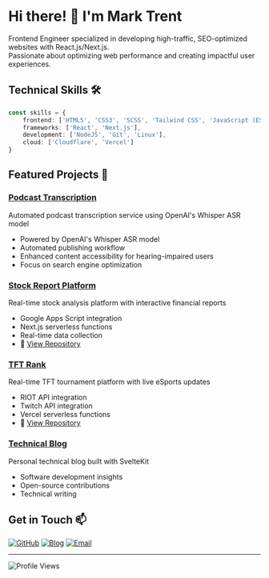 # Hi there! 👋 I'm Mark Trent

Frontend Engineer specialized in developing high-traffic, SEO-optimized websites with React.js/Next.js.  
Passionate about optimizing web performance and creating impactful user experiences.



## Technical Skills 🛠️

```typescript
const skills = {
    frontend: ['HTML5', 'CSS3', 'SCSS', 'Tailwind CSS', 'JavaScript (ES6+)'],
    frameworks: ['React', 'Next.js'],
    development: ['NodeJS', 'Git', 'Linux'],
    cloud: ['Cloudflare', 'Vercel']
}
```

## Featured Projects 🌟

### [Podcast Transcription](https://www.trent-finance.com/)
Automated podcast transcription service using OpenAI's Whisper ASR model
- Powered by OpenAI's Whisper ASR model
- Automated publishing workflow
- Enhanced content accessibility for hearing-impaired users
- Focus on search engine optimization

### [Stock Report Platform](https://jackson-tseng.vercel.app/)
Real-time stock analysis platform with interactive financial reports
- Google Apps Script integration
- Next.js serverless functions
- Real-time data collection
- 📂 [View Repository](https://github.com/sisyphusla/jackson-tseng)

### [TFT Rank](https://tftrank.vercel.app/)
Real-time TFT tournament platform with live eSports updates
- RIOT API integration
- Twitch API integration
- Vercel serverless functions
- 📂 [View Repository](https://github.com/sisyphusla/TFTRank)

### [Technical Blog](https://www.trentbe.dev/)
Personal technical blog built with SvelteKit
- Software development insights
- Open-source contributions
- Technical writing



## Get in Touch 📫

[![GitHub](https://img.shields.io/badge/github-%23121011.svg?style=for-the-badge&logo=github&logoColor=white)](https://github.com/sisyphusla)
[![Blog](https://img.shields.io/badge/Blog-%23FF4088.svg?style=for-the-badge&logo=hugo&logoColor=white)](https://www.trentbe.dev/)
[![Email](https://img.shields.io/badge/Email-D14836?style=for-the-badge&logo=gmail&logoColor=white)](mailto:aple83709@gmail.com)

---

![Profile Views](https://komarev.com/ghpvc/?username=sisyphusla&color=brightgreen)
